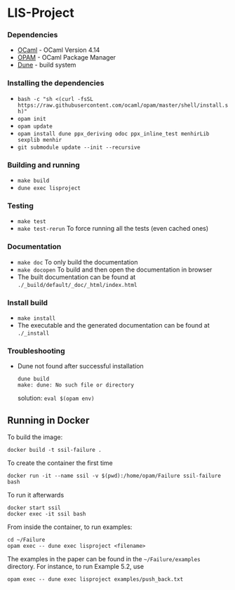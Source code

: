 # LIS-Project

### Dependencies
- [OCaml](https://ocaml.org/) - OCaml Version 4.14
- [OPAM](https://opam.ocaml.org/) - OCaml Package Manager
- [Dune](https://dune.build/) - build system

### Installing the dependencies
- `bash -c "sh <(curl -fsSL https://raw.githubusercontent.com/ocaml/opam/master/shell/install.sh)"`
- `opam init`
- `opam update`
- `opam install dune ppx_deriving odoc ppx_inline_test menhirLib sexplib menhir`
- `git submodule update --init --recursive`

### Building and running
- `make build`
- `dune exec lisproject`

### Testing
- `make test`
- `make test-rerun` To force running all the tests (even cached ones)

### Documentation
- `make doc` To only build the documentation
- `make docopen` To build and then open the documentation in browser
- The built documentation can be found at `./_build/default/_doc/_html/index.html`

### Install build
- `make install`
- The executable and the generated documentation can be found at `./_install`

### Troubleshooting
-   Dune not found after successful installation
    ```
    dune build
    make: dune: No such file or directory
    ```
    solution: `eval $(opam env)`

## Running in Docker
To build the image:
```
docker build -t ssil-failure .
```

To create the container the first time
```
docker run -it --name ssil -v $(pwd):/home/opam/Failure ssil-failure bash
```

To run it afterwards
```
docker start ssil
docker exec -it ssil bash
```

From inside the container, to run examples:
```
cd ~/Failure
opam exec -- dune exec lisproject <filename>
```

The examples in the paper can be found in the `~/Failure/examples` directory.
For instance, to run Example 5.2, use
```
opam exec -- dune exec lisproject examples/push_back.txt
```
